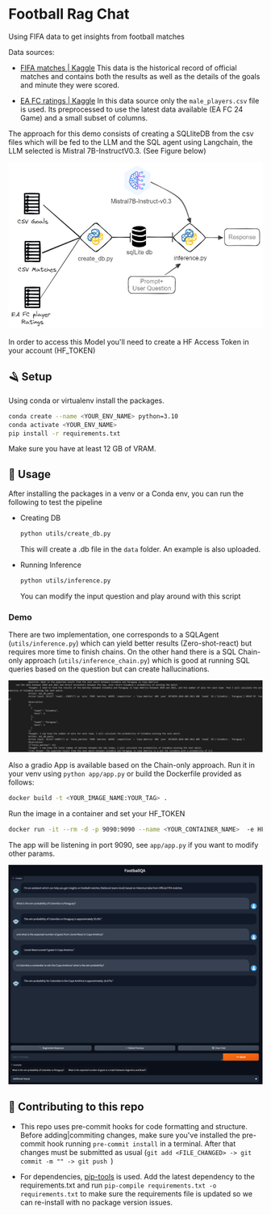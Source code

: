 # Football Rag Chat

Using FIFA data to get insights from football matches

Data sources:
- [FIFA matches | Kaggle](https://www.kaggle.com/datasets/zeesolver/fifa-results?resource=download)
    This data is the historical record of official matches and contains both the results as well as the details of the goals and minute they were scored.

- [EA FC ratings | Kaggle](https://www.kaggle.com/datasets/stefanoleone992/ea-sports-fc-24-complete-player-dataset?select=male_players.csv)
    In this data source only the `male_players.csv` file is used. Its preprocessed to use the latest data available (EA FC 24 Game) and a small subset of columns.

The approach for this demo consists of creating a SQLliteDB from the csv files which will be fed to the LLM and the SQL agent using Langchain, the LLM selected is Mistral 7B-InstructV0.3. (See Figure below)

![img](./data/description.png)

In order to access this Model you'll need to create a HF Access Token in your account (HF_TOKEN)

## 🪒 Setup

Using conda or virtualenv install the packages.

```bash
conda create --name <YOUR_ENV_NAME> python=3.10
conda activate <YOUR_ENV_NAME>
pip install -r requirements.txt
```

Make sure you have at least 12 GB of VRAM.

## 🐍 Usage

After installing the packages in a venv or a Conda env, you can run the following to test the pipeline


- Creating DB
    ```bash
    python utils/create_db.py
    ```

    This will create a .db file in the `data` folder. An example is also uploaded.

- Running Inference

    ```bash
    python utils/inference.py
    ```
    You can modify the input question and play around with this script

### Demo

There are two implementation, one corresponds to a SQLAgent (`utils/inference.py`) which can yield better results (Zero-shot-react) but requires more time to finish chains. On the other hand there is a SQL Chain-only approach (`utils/inference_chain.py`) which is good at running SQL queries based on the question but can create hallucinations.

![img2](./data/demo.png)

Also a gradio App is available based on the Chain-only approach. Run it in your venv using `python app/app.py` or build the Dockerfile provided as follows:

```bash
docker build -t <YOUR_IMAGE_NAME:YOUR_TAG> .
```

Run the image in a container and set your HF_TOKEN

```bash
docker run -it --rm -d -p 9090:9090 --name <YOUR_CONTAINER_NAME>  -e HF_TOKEN=<YOUR_HF_TOKEN> --gpus "0" --ipc=host --ulimit memlock=-1 <YOUR_IMAGE_NAME:YOUR_TAG>
```

The app will be listening in port 9090, see `app/app.py` if you want to modify other params.

![img3](./data/app-demo.png)

## 🤿 Contributing to this repo

- This repo uses pre-commit hooks for code formatting and structure. Before adding|commiting changes, make sure you've installed the pre-commit hook running `pre-commit install` in a terminal. After that changes must be submitted as usual (`git add <FILE_CHANGED> -> git commit -m "" -> git push `)

- For dependencies, [pip-tools](https://github.com/jazzband/pip-tools) is used. Add the latest dependency to the requirements.txt and run  `pip-compile requirements.txt -o requirements.txt` to make sure the requirements file is updated so we can re-install with no package version issues.
